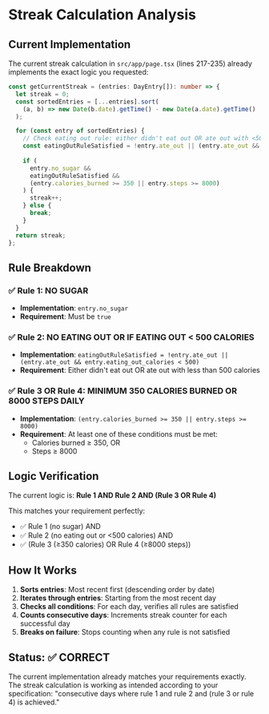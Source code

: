 # Streak Calculation Analysis

## Current Implementation

The current streak calculation in `src/app/page.tsx` (lines 217-235) already implements the exact logic you requested:

```typescript
const getCurrentStreak = (entries: DayEntry[]): number => {
  let streak = 0;
  const sortedEntries = [...entries].sort(
    (a, b) => new Date(b.date).getTime() - new Date(a.date).getTime()
  );

  for (const entry of sortedEntries) {
    // Check eating out rule: either didn't eat out OR ate out with <500 calories
    const eatingOutRuleSatisfied = !entry.ate_out || (entry.ate_out && entry.eating_out_calories < 500);
    
    if (
      entry.no_sugar &&
      eatingOutRuleSatisfied &&
      (entry.calories_burned >= 350 || entry.steps >= 8000)
    ) {
      streak++;
    } else {
      break;
    }
  }
  return streak;
};
```

## Rule Breakdown

### ✅ Rule 1: NO SUGAR
- **Implementation**: `entry.no_sugar`
- **Requirement**: Must be `true`

### ✅ Rule 2: NO EATING OUT OR IF EATING OUT < 500 CALORIES
- **Implementation**: `eatingOutRuleSatisfied = !entry.ate_out || (entry.ate_out && entry.eating_out_calories < 500)`
- **Requirement**: Either didn't eat out OR ate out with less than 500 calories

### ✅ Rule 3 OR Rule 4: MINIMUM 350 CALORIES BURNED OR 8000 STEPS DAILY
- **Implementation**: `(entry.calories_burned >= 350 || entry.steps >= 8000)`
- **Requirement**: At least one of these conditions must be met:
  - Calories burned ≥ 350, OR
  - Steps ≥ 8000

## Logic Verification

The current logic is: **Rule 1 AND Rule 2 AND (Rule 3 OR Rule 4)**

This matches your requirement perfectly:
- ✅ Rule 1 (no sugar) AND
- ✅ Rule 2 (no eating out or <500 calories) AND  
- ✅ (Rule 3 (≥350 calories) OR Rule 4 (≥8000 steps))

## How It Works

1. **Sorts entries**: Most recent first (descending order by date)
2. **Iterates through entries**: Starting from the most recent day
3. **Checks all conditions**: For each day, verifies all rules are satisfied
4. **Counts consecutive days**: Increments streak counter for each successful day
5. **Breaks on failure**: Stops counting when any rule is not satisfied

## Status: ✅ CORRECT

The current implementation already matches your requirements exactly. The streak calculation is working as intended according to your specification: "consecutive days where rule 1 and rule 2 and (rule 3 or rule 4) is achieved."